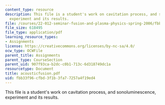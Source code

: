 ```yaml
---
content_type: resource
description: This file is a student's work on cavitation process, and sonoluminescence,
  experiment and its results.
file: /courses/22-012-seminar-fusion-and-plasma-physics-spring-2006/fbb33f96cfbd3f1b3fa77257a4f19ed4_acousticfusion.pdf
file_size: 618495
file_type: application/pdf
learning_resource_types:
- Assignments
license: https://creativecommons.org/licenses/by-nc-sa/4.0/
ocw_type: OCWFile
parent_title: Assignments
parent_type: CourseSection
parent_uid: 907f93ca-b2dc-c0b1-713c-6d318749dc1a
resourcetype: Document
title: acousticfusion.pdf
uid: fbb33f96-cfbd-3f1b-3fa7-7257a4f19ed4
---
```

This file is a student's work on cavitation process, and sonoluminescence, experiment and its results.